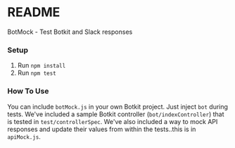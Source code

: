 # README #

BotMock - Test Botkit and Slack responses

### Setup ###

1. Run `npm install`
2. Run `npm test`

### How To Use ###

You can include `botMock.js` in your own Botkit project. Just inject `bot` during tests. We've included a sample Botkit controller (`bot/indexController`) that is tested in `test/controllerSpec`. We've also included a way to mock API responses and update their values from within the tests..this is in `apiMock.js`.
